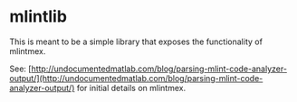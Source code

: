 # mlintlib #

This is meant to be a simple library that exposes the functionality of mlintmex.

See: [http://undocumentedmatlab.com/blog/parsing-mlint-code-analyzer-output/](http://undocumentedmatlab.com/blog/parsing-mlint-code-analyzer-output/) for initial details on mlintmex.


